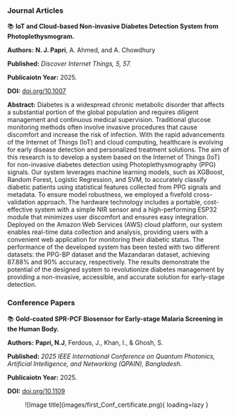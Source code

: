 ### **Journal Articles**

📚 **IoT and Cloud-based Non-invasive Diabetes Detection System from Photoplethysmogram.**


**Authors:** **N. J. Papri**, A. Ahmed, and A. Chowdhury 

**Published:** *Discover Internet Things, 5, 57.* 

**Publicaiotn Year:** 2025. 

**DOI:** [doi.org/10.1007](https://doi.org/10.1007/s43926-025-00158-w)

**Abstract:** Diabetes is a widespread chronic metabolic disorder that affects a substantial portion of the global population and requires diligent management and continuous medical supervision. Traditional glucose monitoring methods often involve invasive procedures that cause discomfort and increase the risk of infection. With the rapid advancements of the Internet of Things (IoT) and cloud computing, healthcare is evolving for early disease detection and personalized treatment solutions. The aim of this research is to develop a system based on the Internet of Things (IoT) for non-invasive diabetes detection using Photoplethysmography (PPG) signals. Our system leverages machine learning models, such as XGBoost, Random Forest, Logistic Regression, and SVM, to accurately classify diabetic patients using statistical features collected from PPG signals and metadata. To ensure model robustness, we employed a fivefold cross-validation approach. The hardware technology includes a portable, cost-effective system with a simple NIR sensor and a high-performing ESP32 module that minimizes user discomfort and ensures easy integration. Deployed on the Amazon Web Services (AWS) cloud platform, our system enables real-time data collection and analysis, providing users with a convenient web application for monitoring their diabetic status. The performance of the developed system has been tested with two different datasets: the PPG-BP dataset and the Mazandaran dataset, achieving 87.88% and 90% accuracy, respectively. The results demonstrate the potential of the designed system to revolutionize diabetes management by providing a non-invasive, accessible, and accurate solution for early-stage detection.

### **Conference Papers**
📚 **Gold-coated SPR-PCF Biosensor for Early-stage Malaria Screening in the Human Body.**


**Authors:** **Papri, N.J**, Ferdous, J., Khan, I., & Ghosh, S.

**Published:** *2025 IEEE International Conference on Quantum Photonics, Artificial Intelligence, and Networking 
(QPAIN), Bangladesh*.

**Publicaiotn Year:** 2025. 

**DOI:** [doi.org/10.1109](10.1109/QPAIN66474.2025.11171991) 

<!-- **Abstract:** This study introduces a Surface Plasmon 
Resonance (SPR) sensor based on a Photonic Crystal Fiber 
(PCF) aimed at the early screening of malaria in blood 
samples. The sensor is designed with a circular PCF structure 
that features hexagonally arranged air holes and a gold
coated exterior. It facilitates surface plasmon excitation at the 
metal-analyte interface. Performance evaluations of the 
sensor against normal and malaria-infected red blood cells 
(RBC) at various stages-ring, trophozoite, and schizont were 
conducted using numerical simulations through the Finite 
Element Method (FEM) in COMSOL Multiphysics v5.6, with 
each stage having unique refractive indices. The proposed 
sensor exhibits remarkable sensitivity and minimal 
confinement loss, achieving wavelength sensitivities of 
12,857.143 nm/RIU, 7,083.33 nm/RIU, and 4,500 nm/RIU for 
the ring-stage, trophozoite-stage, and schizont-stage, 
respectively. The corresponding amplitude sensitivities are 
1,741.95 RIU-1, 1,518.886 RIU-1, and 766.734 RIU-1. The 
corresponding figure of merit (FOM) is calculated as 267.86, 
202.38, and 128.57. Additionally, the sensor exhibits low 
confinement losses of 8.48 dB/cm for normal RBC, 4.79 dB/cm 
for ring-stage, 2.54 dB/cm for trophozoite-stage, and 1.66 
dB/cm for schizont-stage infected RBC. These results 
underscore the sensor's potential for accurate, label-free 
malaria detection and offer a promising solution for portable, 
real-time diagnostic applications.  -->

<figure markdown="span">
![Image title](images/first_Conf_certificate.png){ loading=lazy }
  <figcaption></figcaption>
</figure>